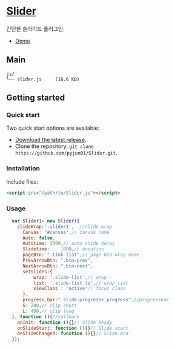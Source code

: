 # [Slider](https://github.com/pyjun01/Slider)

간단한 슬라이드 플러그인.

- [Demo](https://pyjun01.github.io/slide/)

## Main

```
js/
└── slider.js     (16.6 KB)
```



## Getting started

### Quick start

Two quick start options are available:

- [Download the latest release](https://github.com/pyjun01/Slider/archive/master.zip).
- Clone the repository: `git clone https://github.com/pyjun01/Slider.git`.


### Installation

Include files:

```html
<script src="/path/to/Slider.js"></script>
```


### Usage

```js
  var Slider1= new Slider({
    slideWrap:'.slider1',  //slide wrap
	  Canvas: "#canvas",// canvas name
	  Auto: false,
	  Autotime: 3000,// auto slide delay
	  Slidetime: 	1000,// duration
	  pageBtn: ".link-list",// page btn wrap name
	  PrevArrowBtn: ".btn-prev",
	  NextArrowBtn: ".btn-next",
	  setSlides:{
		  wrap: '.slide-list',// wrap
		  list: '.slide-list li',// wrap list
		  viewClass : 'active'// focus class
	  },
	  progress_bar:".slide-progress>.progress",//progressbar
	  S: 200,// clip short
	  L: 400,// clip long
  }, function (){//callback
    onInit: function (){}// Slide Ready
    onSlideStart: function (){}// Slide start
    onSlideChanged: function (){}// Slide end
  });
```
